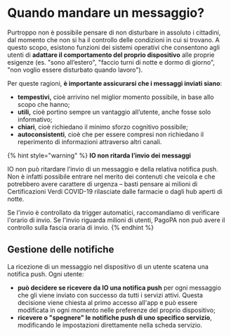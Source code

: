 # Quando mandare un messaggio?

Purtroppo non è possibile pensare di non disturbare in assoluto i cittadini, dal momento che non si ha il controllo delle condizioni in cui si trovano. A questo scopo, esistono funzioni dei sistemi operativi che consentono agli utenti di **adattare il comportamento del proprio dispositivo** alle proprie esigenze (es. "sono all’estero", "faccio turni di notte e dormo di giorno", "non voglio essere disturbato quando lavoro").

Per queste ragioni, **è importante assicurarsi che i messaggi inviati siano**:

* **tempestivi,** cioè arrivino nel miglior momento possibile, in base allo scopo che hanno;
* **utili,** cioè portino sempre un vantaggio all’utente, anche fosse solo informativo;
* **chiari**, cioè richiedano il minimo sforzo cognitivo possibile;
* **autoconsistenti**, cioè che per essere compresi non richiedano il reperimento di informazioni attraverso altri canali.

{% hint style="warning" %}
**IO non ritarda l’invio dei messaggi**

IO non può ritardare l’invio di un messaggio e della relativa notifica push. Non è infatti possibile entrare nel merito dei contenuti che veicola e che potrebbero avere carattere di urgenza – basti pensare ai milioni di Certificazioni Verdi COVID-19 rilasciate dalle farmacie o dagli hub aperti di notte.&#x20;

Se l'invio è controllato da trigger automatici, raccomandiamo di verificare l'orario di invio. Se l'invio riguarda milioni di utenti, PagoPA non può avere il controllo sulla fascia oraria di invio.
{% endhint %}

## Gestione delle notifiche

La ricezione di un messaggio nel dispositivo di un utente scatena una notifica push. Ogni utente:

* **può decidere se ricevere da IO una notifica push** per ogni messaggio che gli viene inviato con successo da tutti i servizi attivi. Questa decisione viene chiesta al primo accesso all'app e può essere modificata in ogni momento nelle preferenze del proprio dispositivo;
* **ricevere o "spegnere" le notifiche push di uno specifico servizio**, modificando le impostazioni direttamente nella scheda servizio.
